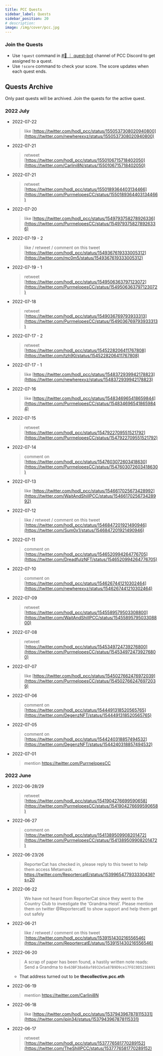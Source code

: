 ```yaml
---
title: PCC Quests
sidebar_label: Quests
sidebar_position: 20
# description:
image: /img/cover/pcc.jpg
---
```


### Join the Quests

- Use `!quest` command in [#🧙 ｜ quest-bot](https://discord.com/channels/856877590592749598/965990276751568897) channel of PCC Discord to get assigned to a quest.
- Use `!score` command to check your score. The score updates when each quest ends.

## Quests Archive

Only past quests will be archived. Join the quests for the active quest.

### 2022 July

- 2022-07-22

  > like [https://twitter.com/hodl_pcc/status/1550537308020940800](https://twitter.com/newherexyz/status/1550537308020940800)

- 2022-07-21

  > retweet [https://twitter.com/hodl_pcc/status/1550106715718402050](https://twitter.com/Carlini8N/status/1550106715718402050)

- 2022-07-21

  > retweet [https://twitter.com/hodl_pcc/status/1550189364403134466](https://twitter.com/PurrnelopesCC/status/1550189364403134466)

- 2022-07-20

  > like [https://twitter.com/hodl_pcc/status/1549793758278926336](https://twitter.com/PurrnelopesCC/status/1549793758278926336)

- 2022-07-19 - 2

  > like / retweet / comment on this tweet [https://twitter.com/hodl_pcc/status/1549367619333005312](https://twitter.com/mc0m5/status/1549367619333005312)

- 2022-07-19 - 1

  > retweet [https://twitter.com/hodl_pcc/status/1549506363797123072](https://twitter.com/PurrnelopesCC/status/1549506363797123072)

- 2022-07-18

  > retweet [https://twitter.com/hodl_pcc/status/1549036769793933313](https://twitter.com/PurrnelopesCC/status/1549036769793933313)

- 2022-07-17 - 2

  > retweet [https://twitter.com/hodl_pcc/status/1545228206411767808](https://twitter.com/tzh90/status/1545228206411767808)

- 2022-07-17 - 1

  > like [https://twitter.com/hodl_pcc/status/1548372939942178823](https://twitter.com/newherexyz/status/1548372939942178823)

- 2022-07-16

  > like [https://twitter.com/hodl_pcc/status/1548346965418659844](https://twitter.com/PurrnelopesCC/status/1548346965418659844)

- 2022-07-15

  > retweet [https://twitter.com/hodl_pcc/status/1547922709551521792](https://twitter.com/PurrnelopesCC/status/1547922709551521792)

- 2022-07-14

  > comment on [https://twitter.com/hodl_pcc/status/1547603072603418630](https://twitter.com/PurrnelopesCC/status/1547603072603418630)

- 2022-07-13

  > like [https://twitter.com/hodl_pcc/status/1546617025673428992](https://twitter.com/WaitAndShillPCC/status/1546617025673428992)

- 2022-07-12

  > like / retweet / comment on this tweet [https://twitter.com/hodl_pcc/status/1546847201921490946](https://twitter.com/Sum0x1/status/1546847201921490946)

- 2022-07-11

  > comment on [https://twitter.com/hodl_pcc/status/1546520994264776705](https://twitter.com/DreadfulzNFT/status/1546520994264776705)

- 2022-07-10

  > comment on [https://twitter.com/hodl_pcc/status/1546267441210302464](https://twitter.com/newherexyz/status/1546267441210302464)

- 2022-07-09

  > retweet [https://twitter.com/hodl_pcc/status/1545589579503308800](https://twitter.com/WaitAndShillPCC/status/1545589579503308800)

- 2022-07-08

  > retweet [https://twitter.com/hodl_pcc/status/1545349724739276800](https://twitter.com/PurrnelopesCC/status/1545349724739276800)

- 2022-07-07

  > like [https://twitter.com/hodl_pcc/status/1545027662476972039](https://twitter.com/PurrnelopesCC/status/1545027662476972039)

- 2022-07-06

  > comment on [https://twitter.com/hodl_pcc/status/1544491318520565765](https://twitter.com/DegenzNFT/status/1544491318520565765)

- 2022-07-05

  > comment on [https://twitter.com/hodl_pcc/status/1544240318857494532](https://twitter.com/DegenzNFT/status/1544240318857494532)

- 2022-07-01

  > mention https://twitter.com/PurrnelopesCC

### 2022 June

- 2022-06-28/29

  > retweet [https://twitter.com/hodl_pcc/status/1541904276699590658](https://twitter.com/PurrnelopesCC/status/1541904276699590658)

- 2022-06-27

  > comment on [https://twitter.com/hodl_pcc/status/1541389509908201472](https://twitter.com/PurrnelopesCC/status/1541389509908201472)

- 2022-06-23/26

  > ReporterCat has checked in, please reply to this tweet to help them access Metamask. https://twitter.com/ReportercatE/status/1539965477933330436?s=20

- 2022-06-22

  > We have not heard from ReporterCat since they went to the Country Club to investigate the 'Grandma Heist'. Please mention them on twitter @ReportercatE to show support and help them get out safely

- 2022-06-21

  > like / retweet / comment on this tweet [https://twitter.com/hodl_pcc/status/1539151430216556546](https://twitter.com/ReportercatE/status/1539151430216556546)

- 2022-06-20

  > A scrap of paper has been found, a hastily written note reads: Send a Grandma to `0x63BF38a68af8932e5a87B9D9ce17FEC0D5210A91`

  - That address turned out to be **thecollective.pcc.eth**

- 2022-06-19

  > mention https://twitter.com/Carlini8N

- 2022-06-18

  > like [https://twitter.com/hodl_pcc/status/1537943967878115331](https://twitter.com/jpin34/status/1537943967878115331)

- 2022-06-17

  > retweet [https://twitter.com/hodl_pcc/status/1537776581770289152](https://twitter.com/TheShillPCC/status/1537776581770289152)
